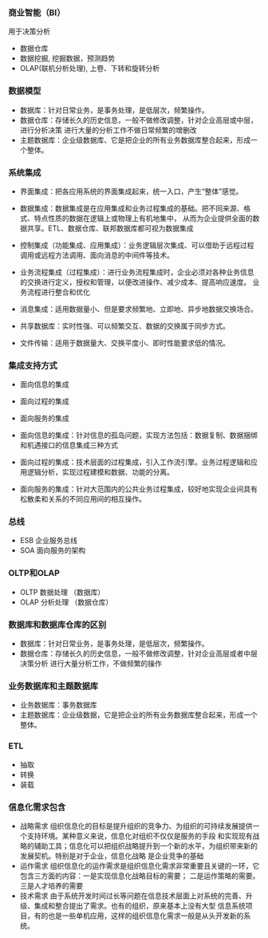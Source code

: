 
### 商业智能（BI）
用于决策分析
* 数据仓库
* 数据挖掘, 挖掘数据，预测趋势
* OLAP(联机分析处理), 上卷、下转和旋转分析
 
### 数据模型
* 数据库：针对日常业务，是事务处理，是低层次，频繁操作。
* 数据仓库：存储长久的历史信息，一般不做修改调整，针对企业高层或中层，进行分析决策
 进行大量的分析工作不做日常频繁的增删改
* 主题数据库：企业级数据库、它是把企业的所有业务数据库整合起来，形成一个整体。

### 系统集成 

* 界面集成：把各应用系统的界面集成起来，统一入口，产生“整体”感觉。
* 数据集成：数据集成是在应用集成和业务过程集成的基础。把不同来源、格式、特点性质的数据在逻辑上或物理上有机地集中，
从而为企业提供全面的数据共享。ETL、数据仓库、联邦数据库都可视为数据集成
* 控制集成（功能集成、应用集成）：业务逻辑层次集成、可以借助于远程过程调用或远程方法调用、面向消息的中间件等技术。
* 业务流程集成（过程集成）：进行业务流程集成时，企业必须对各种业务信息的交换进行定义，授权和管理，以便改进操作、减少成本、提高响应速度。
业务流程进行整合和优化

* 消息集成：适用数据量小、但是要求频繁地、立即地、异步地数据交换场合。
* 共享数据库：实时性强、可以频繁交互、数据的交换属于同步方式。
* 文件传输：适用于数据量大、交换平度小、即时性能要求低的情况。

### 集成支持方式
* 面向信息的集成
* 面向过程的集成
* 面向服务的集成

* 面向信息的集成：针对信息的孤岛问题，实现方法包括：数据复制、数据捆绑和机遇接口的信息集成三种方式
* 面向过程的集成：技术层面的过程集成，引入工作流引擎。业务过程逻辑和应用逻辑分析，实现过程建模和数据、功能的分离。
* 面向服务的集成：针对大范围内的公共业务过程集成，较好地实现企业间具有松散柔和关系的不同应用间的相互操作。

### 总线
* ESB 企业服务总线
* SOA 面向服务的架构

### OLTP和OLAP
* OLTP 数据处理 （数据库）
* OLAP 分析处理 （数据仓库）

### 数据库和数据库仓库的区别
* 数据库：针对日常业务，是事务处理，是低层次，频繁操作。
* 数据仓库：存储长久的历史信息，一般不做修改调整，针对企业高层或者中层决策分析
进行大量分析工作，不做频繁的操作

### 业务数据库和主题数据库
* 业务数据库：事务数据库
* 主题数据库：企业级数据，它是把企业的所有业务数据库整合起来，形成一个整体。

### ETL
* 抽取
* 转换
* 装载

### 信息化需求包含
* 战略需求
组织信息化的目标是提升组织的竞争力、为组织的可持续发展提供一个支持环境。某种意义来说，信息化对组织不仅仅是服务的手段
和实现现有战略的辅助工具；信息化可以把组织战略提升到一个新的水平，为组织带来新的发展契机。特别是对于企业，信息化战略
是企业竞争的基础
* 运作需求
组织信息化的运作需求是组织信息化需求非常重要且关键的一环，它包含三方面的内容：一是实现信息化战略目标的需要；
二是运作策略的需要。三是人才培养的需要
* 技术需求
由于系统开发时间过长等问题在信息技术层面上对系统的完善、升级、集成和整合提出了需求。也有的组织，原来基本上没有大型
信息系统项目，有的也是一些单机应用，这样的组织信息化需求一般是从头开发新的系统。


